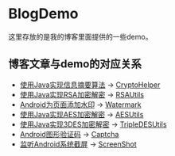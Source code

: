 # BlogDemo
这里存放的是我的博客里面提供的一些demo。

## 博客文章与demo的对应关系

*  [使用Java实现信息摘要算法](https://blog.csdn.net/Fantasy_Lin_/article/details/100321883) → [CryptoHelper](https://github.com/FantasyLWX/BlogDemo/blob/master/app/src/main/java/com/fantasy/blogdemo/crypto/utils/CryptoHelper.java)
*  [使用Java实现RSA加密解密](https://blog.csdn.net/Fantasy_Lin_/article/details/100067731) → [RSAUtils](https://github.com/FantasyLWX/BlogDemo/blob/master/app/src/main/java/com/fantasy/blogdemo/crypto/utils/RSAUtils.java)
*  [Android为页面添加水印](https://blog.csdn.net/Fantasy_Lin_/article/details/97651171) → [Watermark](https://github.com/FantasyLWX/BlogDemo/blob/master/app/src/main/java/com/fantasy/blogdemo/utils/Watermark.java)
*  [使用Java实现AES加密解密](https://blog.csdn.net/Fantasy_Lin_/article/details/95616813) → [AESUtils](https://github.com/FantasyLWX/BlogDemo/blob/master/app/src/main/java/com/fantasy/blogdemo/crypto/utils/AESUtils.java)
*  [使用Java实现3DES加密解密](https://blog.csdn.net/Fantasy_Lin_/article/details/95391952) → [TripleDESUtils](https://github.com/FantasyLWX/BlogDemo/blob/master/app/src/main/java/com/fantasy/blogdemo/crypto/utils/TripleDESUtils.java)
*  [Android图形验证码](https://blog.csdn.net/Fantasy_Lin_/article/details/93999561) → [Captcha](https://github.com/FantasyLWX/BlogDemo/tree/master/app/src/main/java/com/fantasy/blogdemo/captcha)
*  [监听Android系统截屏](https://blog.csdn.net/Fantasy_Lin_/article/details/91362468) → [ScreenShot](https://github.com/FantasyLWX/BlogDemo/tree/master/app/src/main/java/com/fantasy/blogdemo/screenshot)
